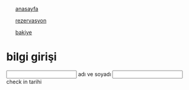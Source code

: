 
<html>
<body> <div class="menu">
 <ul> <a href=anasayfa.html> anasayfa</a></ul>
  <ul> <a href=rezerve.html> rezervasyon</a></ul>
 <ul>  <a href=hesap.html> bakiye</a></ul>
</div>
  <h1>bilgi girişi</h1>
 <input type ="text" id="kutu1" name="input1">
 <label for = "adsoy"> adı ve soyadı</label>

 <input type ="text" id="kutu2" name="input2">
  <label for = "tarih"> check in tarihi</label>
  
</body>

  
</html>
